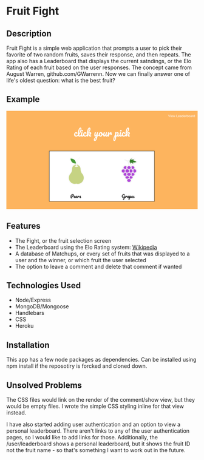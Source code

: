 # Fruit Fight

## Description
Fruit Fight is a simple web application that prompts a user to pick their favorite of two random fruits, saves their response, and then repeats. The app also has a Leaderboard that displays the current satndings, or the Elo Rating of each fruit based on the user responses. The concept came from August Warren, github.com/GWarrenn. Now we can finally answer one of life's oldest question: what is the best fruit?

## Example
![ScreenShot](images/fruit-fight-screenshot.png)

## Features
- The Fight, or the fruit selection screen
- The Leaderboard using the Elo Rating system: [Wikipedia](https://en.wikipedia.org/wiki/Elo_rating_system)
- A database of Matchups, or every set of fruits that was displayed to a user and the winner, or which fruit the user selected
- The option to leave a comment and delete that comment if wanted

## Technologies Used
- Node/Express
- MongoDB/Mongoose
- Handlebars
- CSS
- Heroku

## Installation
This app has a few node packages as dependencies. Can be installed using npm install if the reposotiry is forcked and cloned down.

## Unsolved Problems
The CSS files would link on the render of the comment/show view, but they would be empty files. I wrote the simple CSS styling inline for that view instead.

I have also started adding user authentication and an option to view a personal leaderboard. There aren't links to any of the user authentication pages, so I would like to add links for those. Additionally, the /user/leaderboard shows a personal leaderboard, but it shows the fruit ID not the fruit name - so that's something I want to work out in the future.

